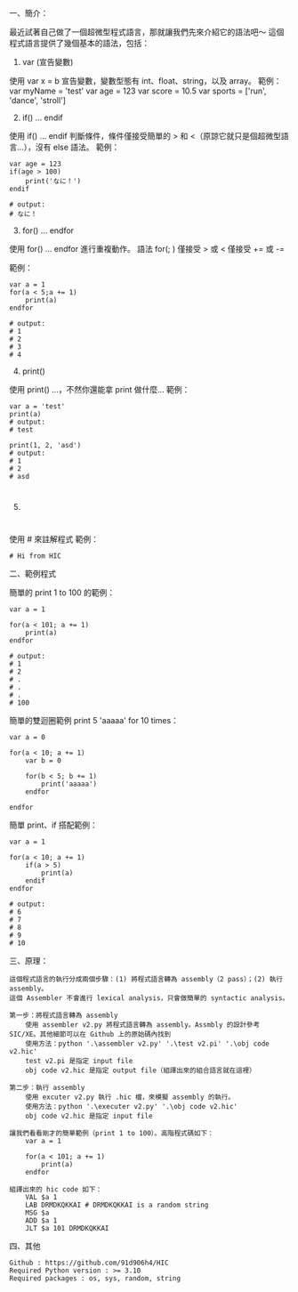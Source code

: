 一、簡介：

最近試著自己做了一個超微型程式語言，那就讓我們先來介紹它的語法吧～
這個程式語言提供了幾個基本的語法，包括：

1. var (宣告變數)

使用 var x = b 宣告變數，變數型態有 int、float、string，以及 array。
範例：
    var myName = 'test'
    var age = 123
    var score = 10.5
    var sports = ['run', 'dance', 'stroll']

2. if() ... endif

使用 if() ... endif 判斷條件，條件僅接受簡單的 > 和 <（原諒它就只是個超微型語言...），沒有 else 語法。
範例：

    var age = 123
    if(age > 100)
        print('なに！')
    endif

    # output:
    # なに！

3. for() ... endfor

使用 for() ... endfor 進行重複動作。
語法
    for(<condition>; <opretion>)
    <condition> 僅接受 > 或 <
    <opretion> 僅接受 += 或 -=

範例：

    var a = 1
    for(a < 5;a += 1)
        print(a)
    endfor

    # output:
    # 1
    # 2
    # 3
    # 4

4. print()

使用 print() ...，不然你還能拿 print 做什麼...
範例：

    var a = 'test'
    print(a)
    # output:
    # test

    print(1, 2, 'asd')
    # output:
    # 1
    # 2
    # asd

5. #

使用 # 來註解程式
範例：

    # Hi from HIC

二、範例程式

簡單的 print 1 to 100 的範例：

    var a = 1

    for(a < 101; a += 1)
        print(a)
    endfor

    # output:
    # 1
    # 2
    # .
    # .
    # .
    # 100

簡單的雙迴圈範例 print 5 'aaaaa' for 10 times：

    var a = 0

    for(a < 10; a += 1)
        var b = 0

        for(b < 5; b += 1)
            print('aaaaa')
        endfor

    endfor

簡單 print、if 搭配範例：

    var a = 1

    for(a < 10; a += 1)
        if(a > 5)
            print(a)
        endif
    endfor

    # output:
    # 6
    # 7
    # 8
    # 9
    # 10


三、原理：

    這個程式語言的執行分成兩個步驟：(1) 將程式語言轉為 assembly（2 pass）；(2) 執行 assembly。
    這個 Assembler 不會進行 lexical analysis，只會做簡單的 syntactic analysis。

    第一步：將程式語言轉為 assembly
        使用 assembler v2.py 將程式語言轉為 assembly。Assmbly 的設計參考 SIC/XE。其他細節可以在 Github 上的原始碼內找到
        使用方法：python '.\assembler v2.py' '.\test v2.pi' '.\obj code v2.hic'
        test v2.pi 是指定 input file
        obj code v2.hic 是指定 output file（組譯出來的組合語言就在這裡）

    第二步：執行 assembly
        使用 excuter v2.py 執行 .hic 檔，來模擬 assembly 的執行。
        使用方法：python '.\executer v2.py' '.\obj code v2.hic'
        obj code v2.hic 是指定 input file

    讓我們看看剛才的簡單範例（print 1 to 100）。高階程式碼如下：
        var a = 1

        for(a < 101; a += 1)
            print(a)
        endfor

    組譯出來的 hic code 如下：
        VAL $a 1
        LAB DRMDKQKKAI # DRMDKQKKAI is a random string
        MSG $a
        ADD $a 1
        JLT $a 101 DRMDKQKKAI

四、其他

    Github : https://github.com/91d906h4/HIC
    Required Python version : >= 3.10
    Required packages : os, sys, random, string